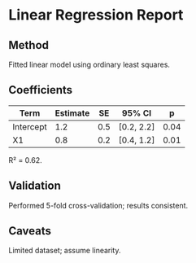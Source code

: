 # Linear Regression Report

## Method
Fitted linear model using ordinary least squares.

## Coefficients
| Term | Estimate | SE | 95% CI | p |
|-----|---------|----|-------|---|
| Intercept | 1.2 | 0.5 | [0.2, 2.2] | 0.04 |
| X1 | 0.8 | 0.2 | [0.4, 1.2] | 0.01 |

R² = 0.62.

## Validation
Performed 5-fold cross-validation; results consistent.

## Caveats
Limited dataset; assume linearity.
